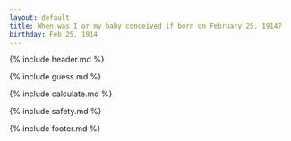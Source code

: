 ```yaml
---
layout: default
title: When was I or my baby conceived if born on February 25, 1914?
birthday: Feb 25, 1914
---
```


{% include header.md %}

{% include guess.md %}

{% include calculate.md %}

{% include safety.md %}

{% include footer.md %}




